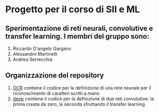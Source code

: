 # Progetto per il corso di SII e ML
## Sperimentazione di reti neurali, convolutive e transfer learning. I membri del gruppo sono:
1. Riccardo D'angelo Gargano
2. Alessandro Martinelli
3. Andrea Serrecchia


## Organizzazione del repository
1. [OCR](https://github.com/riccadang/Progetto_ML_SII/tree/master/OCR) contiene il codice per la definizione di una rete neurale per il riconoscimento di caratteri scritti a mano
2. [deep](https://github.com/riccadang/Progetto_ML_SII/tree/master/deep) contiene il codice per la definizione di due reti convolutive: la prima creata da zero, la seconda sfruttando il transfer learning
